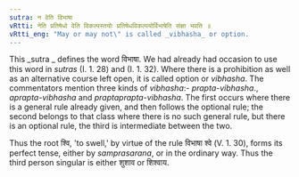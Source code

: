 ```yaml
---
sutra: न वेति विभाषा
vRtti: नेति प्रतिषेधो वेति विकल्पस्तयोः प्रतिषेधविकल्पयोर्विभाषेति संज्ञा भवति ॥
vRtti_eng: "May or may not\" is called _vibhasha_ or option.
---
```

This _sutra _ defines the word विभाषा. We had already had occasion to use this word in _sutras_ (I. 1. 28) and (I. 1. 32). Where there is a prohibition as well as an alternative course left open, it is called option or _vibhasha_. The commentators mention three kinds of _vibhasha_:- _prapta_-_vibhasha_., _aprapta_-_vibhasha_ and _praptaprapta_-_vibhasha_. The first occurs where there is a general rule already given, and then follows the optional rule; the second belongs to that class where there is no such general rule, but there is an optional rule, the third is intermediate between the two.

Thus the root श्वि, 'to swell,' by virtue of the rule  विभाषा श्वे (V. 1. 30), forms its perfect tense, either by _samprasarana_, or in the ordinary way. Thus the third person singular is either शुशाव or शिश्वाय.
